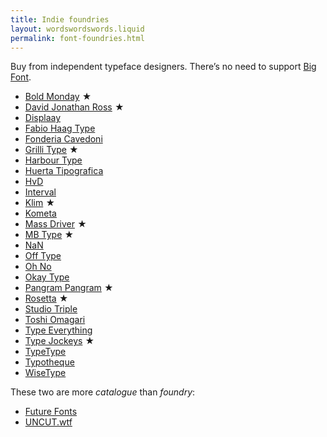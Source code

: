 ```yaml
---
title: Indie foundries
layout: wordswordswords.liquid
permalink: font-foundries.html
---
```


Buy from independent typeface designers. There’s no need to support <a href="https://qz.com/2068310/what-monotypes-purchase-of-hoeflerco-means-to-font-designers" target="_blank">Big Font</a>.

<style>
	.s-tier-marker::before {
		color: var(--color-fg-2);
		content: '★' / 'S tier';
		margin-inline: 0.3em;
	}
</style>

- <a href="https://www.boldmonday.com" target="_blank">Bold Monday</a><span class="s-tier-marker"></span>
- <a href="https://djr.com" target="_blank">David Jonathan Ross</a><span class="s-tier-marker"></span>
- <a href="https://displaay.net" target="_blank">Displaay</a>
- <a href="https://fabiohaagtype.com/en" target="_blank">Fabio Haag Type</a>
- <a href="https://www.fonderiacavedoni.com" target="_blank">Fonderia Cavedoni</a>
- <a href="https://www.grillitype.com" target="_blank">Grilli Type</a><span class="s-tier-marker"></span>
- <a href="https://www.harbortype.com" target="_blank">Harbour Type</a>
- <a href="https://huertatipografica.com" target="_blank">Huerta Tipografica</a>
- <a href="https://www.hvdfonts.com" target="_blank">HvD</a>
- <a href="https://intervaltype.com" target="_blank">Interval</a>
- <a href="http://klim.co.nz" target="_blank">Klim</a><span class="s-tier-marker"></span>
- <a href="https://www.kometa.xyz" target="_blank">Kometa</a>
- <a href="https://www.mass-driver.com" target="_blank">Mass Driver</a><span class="s-tier-marker"></span>
- <a href="https://mbtype.com" target="_blank">MB Type</a><span class="s-tier-marker"></span>
- <a href="https://www.nan.xyz" target="_blank">NaN</a>
- <a href="https://off-type.com" target="_blank">Off Type</a>
- <a href="https://ohnotype.co" target="_blank">Oh No</a>
- <a href="https://okaytype.com" target="_blank">Okay Type</a>
- <a href="https://pangrampangram.com" target="_blank">Pangram Pangram</a><span class="s-tier-marker"></span>
- <a href="https://rosettatype.com" target="_blank">Rosetta</a><span class="s-tier-marker"></span>
- <a href="https://studiotriple.fr" target="_blank">Studio Triple</a>
- <a href="https://tosche.net" target="_blank">Toshi Omagari</a>
- <a href="https://typeverything.com" target="_blank">Type Everything</a>
- <a href="https://typejockeys.com" target="_blank">Type Jockeys</a><span class="s-tier-marker"></span>
- <a href="https://typetype.org" target="_blank">TypeType</a>
- <a href="https://www.typotheque.com" target="_blank">Typotheque</a>
- <a href="https://wisetype.nl" target="_blank">WiseType</a>

These two are more _catalogue_ than _foundry_:

- [Future Fonts](https://www.futurefonts.xyz)
- [UNCUT.wtf](https://uncut.wtf)
